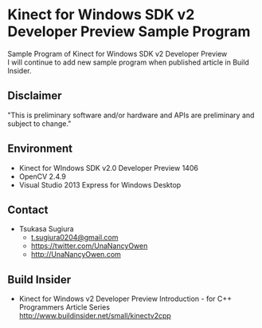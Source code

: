 ﻿Kinect for Windows SDK v2 Developer Preview Sample Program
==========================================================

Sample Program of Kinect for Windows SDK v2 Developer Preview  
I will continue to add new sample program when published article in Build Insider.


Disclaimer
----------
"This is preliminary software and/or hardware and APIs are preliminary and subject to change."


Environment
-----------
* Kinect for WIndows SDK v2.0 Developer Preview 1406
* OpenCV 2.4.9
* Visual Studio 2013 Express for Windows Desktop


Contact
-------
* Tsukasa Sugiura
    * <t.sugiura0204@gmail.com>
    * <https://twitter.com/UnaNancyOwen>
    * <http://UnaNancyOwen.com>


Build Insider
-------------
* Kinect for Windows v2 Developer Preview Introduction - for C++ Programmers Article Series
  <http://www.buildinsider.net/small/kinectv2cpp>